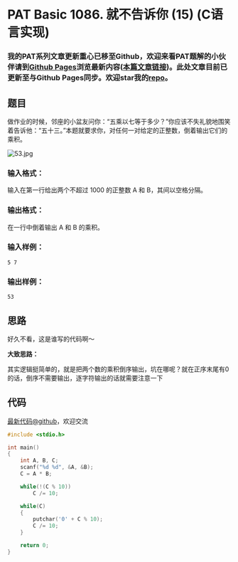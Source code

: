 # PAT Basic 1086. 就不告诉你 (15) (C语言实现)

### 我的PAT系列文章更新重心已移至Github，欢迎来看PAT题解的小伙伴请到[Github Pages](https://oliverlew.github.io/PAT)浏览最新内容([本篇文章链接](https://oliverlew.github.io/PAT/Basic/1086.html))。此处文章目前已更新至与Github Pages同步。欢迎star我的[repo](https://github.com/OliverLew/PAT)。

## 题目

做作业的时候，邻座的小盆友问你：“五乘以七等于多少？”你应该不失礼貌地围笑着告诉他：“五十三。”本题就要求你，对任何一对给定的正整数，倒着输出它们的乘积。

![53.jpg](https://images.ptausercontent.com/0c3a4497-27c3-45ea-9c8e-5a1ab2df48af.jpg)

### 输入格式：

输入在第一行给出两个不超过 1000 的正整数 A 和 B，其间以空格分隔。

### 输出格式：

在一行中倒着输出 A 和 B 的乘积。

### 输入样例：

    
    
    5 7
    

### 输出样例：

    
    
    53
    



## 思路


好久不看，这是谁写的代码啊～

**大致思路：**

其实逻辑挺简单的，就是把两个数的乘积倒序输出，坑在哪呢？就在正序末尾有0的话，倒序不需要输出，逐字符输出的话就需要注意一下

## 代码

[最新代码@github](https://github.com/OliverLew/PAT/blob/master/PATBasic/1086.c)，欢迎交流
```c
#include <stdio.h>

int main()
{
    int A, B, C;
    scanf("%d %d", &A, &B);
    C = A * B;

    while(!(C % 10))
        C /= 10;

    while(C)
    {
        putchar('0' + C % 10);
        C /= 10;
    }

    return 0;
}
```